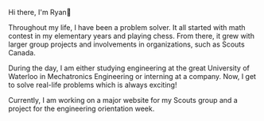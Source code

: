 Hi there, I'm Ryan👋

Throughout my life, I have been a problem solver. It all started with math contest in my elementary years and playing chess. From there, it grew with larger group projects and involvements in organizations, such as Scouts Canada.

During the day, I am either studying engineering at the great University of Waterloo in Mechatronics Engineering or interning at a company. Now, I get to solve real-life problems which is always exciting!

Currently, I am working on a major website for my Scouts group and a project for the engineering orientation week.
